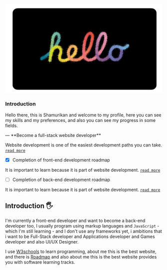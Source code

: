 <!DOCTYPE html>
<html>
  <head>
  </head>
  <body>
    <section>
      <div>
        <img src="images/42A30273-CC03-4064-9ED2-47DA3F4AC752.png"/>
      </div>
      <div>
        <article>
          <h1>Introduction</h1>
          <p>Hello there, this is Shamurikan and welcome to my profile, here you can see my skills and my preferences, and also you can see my progress in some fields.</p>
          <p>— **Become a full-stack website developer**

Website development is one of the easiest development paths you can take. [`read more`](https://roadmap.sh/full-stack)

- [x]  Completion of front-end development roadmap

It is important to learn because it is part of website development. [`read more`](https://roadmap.sh/frontend)

- [ ]  Completion of back-end development roadmap

It is important to learn because it is part of website development. [`read more`](https://roadmap.sh/backend)</p>
        </article>
      </div>
    </section>
  </body>


## Introduction 🖐️


I'm currently a front-end developer and want to become a back-end developer too, I usually program using markup languages ​​and `JavaScript` - which I'm still learning - and I don't use any frameworks yet, i ambitions that i want to be Full-Stack developer and Applications developer and Games developer and also UI/UX Designer.

I use [W3schools](https://www.w3schools.com/) to learn programming, about me this is the best website, and there is [Roadmap](https://roadmap.sh/) and also about me this is the best website provides you with software learning tracks.
